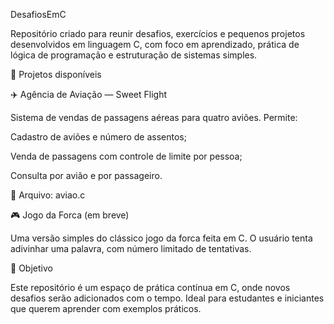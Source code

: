 DesafiosEmC

Repositório criado para reunir desafios, exercícios e pequenos projetos desenvolvidos em linguagem C, com foco em aprendizado, prática de lógica de programação e estruturação de sistemas simples.

📁 Projetos disponíveis

✈️ Agência de Aviação — Sweet Flight

Sistema de vendas de passagens aéreas para quatro aviões. Permite:

Cadastro de aviões e número de assentos;

Venda de passagens com controle de limite por pessoa;

Consulta por avião e por passageiro.

📄 Arquivo: aviao.c

🎮 Jogo da Forca (em breve)

Uma versão simples do clássico jogo da forca feita em C. O usuário tenta adivinhar uma palavra, com número limitado de tentativas.

🚀 Objetivo

Este repositório é um espaço de prática contínua em C, onde novos desafios serão adicionados com o tempo. Ideal para estudantes e iniciantes que querem aprender com exemplos práticos.

